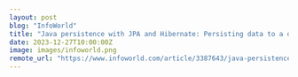 ```yaml
---
layout: post
blog: "InfoWorld"
title: "Java persistence with JPA and Hibernate: Persisting data to a database"
date: 2023-12-27T10:00:00Z
image: images/infoworld.png
remote_url: "https://www.infoworld.com/article/3387643/java-persistence-with-jpa-and-hibernate-part-2-persisting-data-to-a-database.html#tk.rss_applicationdevelopment"
---
```

